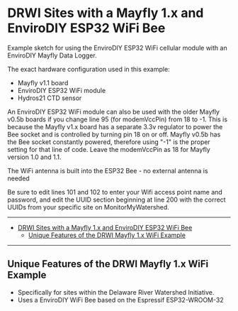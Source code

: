 # DRWI Sites with a Mayfly 1.x and EnviroDIY ESP32 WiFi Bee<!-- {#example_drwi_mayfly1_wifi} -->

Example sketch for using the EnviroDIY ESP32 WiFi cellular module with an EnviroDIY Mayfly Data Logger.

The exact hardware configuration used in this example:

- Mayfly v1.1 board
- EnviroDIY ESP32 WiFi module
- Hydros21 CTD sensor

An EnviroDIY ESP32 WiFi module can also be used with the older Mayfly v0.5b boards if you change line 95 (for modemVccPin) from 18 to -1.
This is because the Mayfly v1.x board has a separate 3.3v regulator to power the Bee socket and is controlled by turning pin 18 on or off.
Mayfly v0.5b has the Bee socket constantly powered, therefore using "-1" is the proper setting for that line of code.  Leave the modemVccPin as 18 for Mayfly version 1.0 and 1.1.

The WiFi antenna is built into the ESP32 Bee - no external antenna is needed

Be sure to edit lines 101 and 102 to enter your Wifi access point name and password, and edit the UUID section beginning at line 200 with the correct UUIDs from your specific site on MonitorMyWatershed.

_______

[//]: # ( @tableofcontents )

[//]: # ( @m_footernavigation )

[//]: # ( Start GitHub Only )

- [DRWI Sites with a Mayfly 1.x and EnviroDIY ESP32 WiFi Bee](#drwi-sites-with-a-mayfly-1x-and-envirodiy-esp32-wifi-bee)
  - [Unique Features of the DRWI Mayfly 1.x WiFi Example](#unique-features-of-the-drwi-mayfly-1x-wifi-example)

[//]: # ( End GitHub Only )

_______

## Unique Features of the DRWI Mayfly 1.x WiFi Example<!-- {#example_drwi_mayfly1_wifi_unique} -->

- Specifically for sites within the Delaware River Watershed Initiative.
- Uses a EnviroDIY WiFi Bee based on the Espressif ESP32-WROOM-32

[//]: # ( @section example_drwi_mayfly1_wifi_pio_config PlatformIO Configuration )

[//]: # ( @include{lineno} DRWI_Mayfly1_WiFi/platformio.ini )

[//]: # ( @section example_drwi_mayfly1_wifi_code The Complete Code )

[//]: # ( @include{lineno} DRWI_Mayfly1_WiFi/DRWI_Mayfly1_WiFi.ino )
